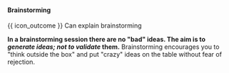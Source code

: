 <div id="title">

#### Brainstorming

</div>

<span id="prereqs"></span>

<span id="outcomes">{{ icon_outcome }} Can explain brainstorming</span>

<div id="body">

<tip-box type="definition">
<include src="../../common/definitions.md#def-brainstorming" />
</tip-box>

**In a brainstorming session there are no "bad" ideas. The aim is to _generate ideas; not to validate_ them.** Brainstorming encourages you to "think outside the box" and put "crazy" ideas on the table without fear of rejection.

</div>

<div id="extras">

<include src="exercises.md" />

</div>